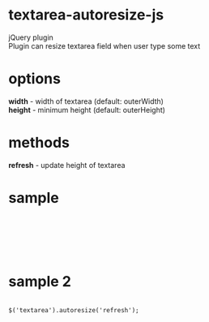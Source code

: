 # textarea-autoresize-js
jQuery plugin <br/>
Plugin can resize textarea field when user type some text <br/>

# options
<strong>width</strong> - width of textarea (default: outerWidth) <br/>
<strong>height</strong> - minimum height (default: outerHeight)

# methods
<strong>refresh</strong> - update height of textarea

# sample
<code>
<script type="text/javascript" src="/path/to/textarea-autoresize-js.js"></script>
</code>
<br/>
<code>
<script type="text/javascript">
  $('textarea').autoresize({
    width: 400,
    height: 200
  });
</script>
</code>

# sample 2
<code>
$('textarea').autoresize('refresh');
</code>
